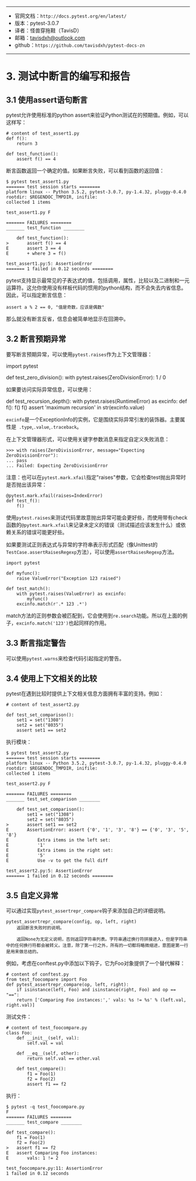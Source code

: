 ----
 - 官网文档：``http://docs.pytest.org/en/latest/``
 - 版本：pytest-3.0.7
 - 译者：怪兽穿拖鞋（TavisD）
 - 邮箱：tavisdxh@outlook.com
 - github：``https://github.com/tavisdxh/pytest-docs-zn``

-----


# 3. 测试中断言的编写和报告

## 3.1 使用assert语句断言

pytest允许使用标准的python assert来验证Python测试在的预期值。例如，可以这样写：

    # content of test_assert1.py
    def f():
        return 3

    def test_function():
        assert f() == 4

断言函数返回一个确定的值。如果断言失败，可以看到函数的返回值：

    $ pytest test_assert1.py
    ======= test session starts ========
    platform linux -- Python 3.5.2, pytest-3.0.7, py-1.4.32, pluggy-0.4.0
    rootdir: $REGENDOC_TMPDIR, inifile:
    collected 1 items

    test_assert1.py F

    ======= FAILURES ========
    _______ test_function ________

        def test_function():
    >       assert f() == 4
    E       assert 3 == 4
    E       + where 3 = f()

    test_assert1.py:5: AssertionError
    ======= 1 failed in 0.12 seconds ========

pytest支持显示最常见的子表达式的值，包括调用，属性，比较以及二进制和一元运算符。这允你使用没有样板代码的惯用的python结构，而不会失去内省信息。
因此，可以指定断言信息：

    assert a % 2 == 0, "值是奇数，应该是偶数"

那么就没有断言反省，信息会被简单地显示在回溯中。

## 3.2 断言预期异常

要写断言预期异常，可以使用``pytest.raises``作为上下文管理器：

import pytest

def test_zero_division():
    with pytest.raises(ZeroDivisionError):
        1 / 0

如果要访问实际异常信息，可以使用：

def test_recursion_depth():
    with pytest.raises(RuntimeError) as excinfo:
        def f():
            f()
        f()
    assert 'maximum recursion' in str(excinfo.value)

``excinfo``是一个ExceptionInfo的实例，它是围绕实际异常引发的装饰器。主要属性是`` .type``,``.value``,``.traceback``。

在上下文管理器形式，可以使用关键字参数消息来指定自定义失败消息：

    >>> with raises(ZeroDivisionError, message="Expecting ZeroDivisionError"):
    ... pass
    ... Failed: Expecting ZeroDivisionError

注意：也可以在``pytest.mark.xfail``指定"raises"参数，它会检查test抛出异常时是否抛出该异常：

    @pytest.mark.xfail(raises=IndexError)
    def test_f():
        f()

使用``pytest.raises``来测试代码里故意抛出异常可能会更好些，而使用带有check函数的``@pytest.mark.xfail``来记录未定义的错误（测试描述应该发生什么）或依赖关系的错误可能更好些。

如果要测试正则表达式与异常的字符串表示形式匹配（像Unittest的``TestCase.assertRaisesRegexp``方法），可以使用``assertRaisesRegexp``方法。

    import pytest

    def myfunc():
        raise ValueError("Exception 123 raised")

    def test_match():
        with pytest.raises(ValueError) as excinfo:
            myfunc()
        excinfo.match(r'.* 123 .*')

match方法的正则参数会被匹配到，它会使用到``re.search``功能。所以在上面的例子，``excinfo.match('123')``也起同样的作用。

## 3.3 断言指定警告

可以使用``pytest.warns``来检查代码引起指定的警告。

## 3.4 使用上下文相关的比较

pytest在遇到比较时提供上下文相关信息方面拥有丰富的支持。例如：

    # content of test_assert2.py

    def test_set_comparison():
        set1 = set("1308")
        set2 = set("8035")
        assert set1 == set2

执行模块：

    $ pytest test_assert2.py
    ======= test session starts ========
    platform linux -- Python 3.5.2, pytest-3.0.7, py-1.4.32, pluggy-0.4.0
    rootdir: $REGENDOC_TMPDIR, inifile:
    collected 1 items

    test_assert2.py F

    ======= FAILURES ========
    _______ test_set_comparison ________

        def test_set_comparison():
            set1 = set("1308")
            set2 = set("8035")
    >       assert set1 == set2
    E       AssertionError: assert {'0', '1', '3', '8'} == {'0', '3', '5', '8'}
    E           Extra items in the left set:
    E           '1'
    E           Extra items in the right set:
    E           '5'
    E           Use -v to get the full diff

    test_assert2.py:5: AssertionError
    ======= 1 failed in 0.12 seconds ========

## 3.5 自定义异常

可以通过实现``pytest_assertrepr_compare``钩子来添加自己的详细说明。

    pytest_assertrepr_compare(config, op, left, right)
        返回断言失败时的说明。

        返回None为无定义说明，否则返回字符串列表。字符串通过换行符拼接进入，但是字符串中的任何换行符都会被转义。注意，除了第一行之外，所有的一切都将略微缩进，意图是第一行是用来做总结的。

例如，考虑在conftest.py中添加以下钩子，它为Foo对象提供了一个替代解释：

    # content of conftest.py
    from test_foocompare import Foo
    def pytest_assertrepr_compare(op, left, right):
        if isinstance(left, Foo) and isinstance(right, Foo) and op == "==":
        return ['Comparing Foo instances:',' vals: %s != %s' % (left.val, right.val)]

测试文件：

    # content of test_foocompare.py
    class Foo:
        def __init__(self, val):
            self.val = val

        def __eq__(self, other):
            return self.val == other.val

        def test_compare():
            f1 = Foo(1)
            f2 = Foo(2)
            assert f1 == f2


执行：

    $ pytest -q test_foocompare.py
    F
    ======= FAILURES ========
    _______ test_compare ________

    def test_compare():
        f1 = Foo(1)
        f2 = Foo(2)
    >   assert f1 == f2
    E   assert Comparing Foo instances:
    E       vals: 1 != 2

    test_foocompare.py:11: AssertionError
    1 failed in 0.12 seconds

